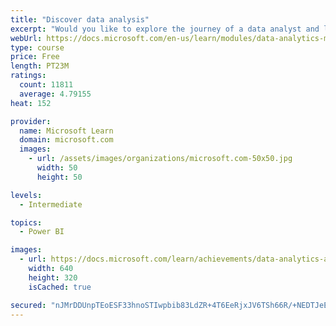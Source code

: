 ```yaml
---
title: "Discover data analysis"
excerpt: "Would you like to explore the journey of a data analyst and learn how a data analyst tells a story with data? In this module, you will explore the different roles in data and learn the different tasks of a data analyst."
webUrl: https://docs.microsoft.com/en-us/learn/modules/data-analytics-microsoft/
type: course
price: Free
length: PT23M
ratings:
  count: 11811
  average: 4.79155
heat: 152

provider:
  name: Microsoft Learn
  domain: microsoft.com
  images:
    - url: /assets/images/organizations/microsoft.com-50x50.jpg
      width: 50
      height: 50

levels:
  - Intermediate

topics:
  - Power BI

images:
  - url: https://docs.microsoft.com/learn/achievements/data-analytics-and-microsoft-social.png
    width: 640
    height: 320
    isCached: true

secured: "nJMrDDUnpTEoESF33hnoSTIwpbib83LdZR+4T6EeRjxJV6TSh66R/+NEDTJeE0yuBgNmtMYRpgpYfyoUuY3FkwajZob+xtzIIlnisEUCJIKS9xxeuds6pagvdXfrp/Z5Mw+CElkhT4f/VEcpXQkw497ssAa/M5SaXqfUSjI3YNrjJLZSMUguvh7VdIOvmEGLpGNH7dEUxTlHObJcsHduedfVEBzCOnFClxE1yYN5wAaVMpsWfdPBm8s7OyfOVXsQupghvyIxHv5IwWjBWG4KYHc7l+KeW9gsZubVg3yxBrU8GkjoPP34AnZAcLsvbezS+wXgzuAKbwD1tun+Q+1amaITifg1iIFJEo0bNr/RbngRL1EQaM3Hp27M7Y6gLM/O5p3yC4pT3L4d3zVMSNI/pLskrCKvLL/CMRkoq6UQIeU=;jWU2Bclq4uo8XtkxqdWZ+w=="
---
```



